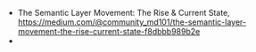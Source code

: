 


 - The Semantic Layer Movement: The Rise & Current State, https://medium.com/@community_md101/the-semantic-layer-movement-the-rise-current-state-f8dbbb989b2e
 - 
